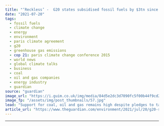 ```yaml
---
title: "‘Reckless’ -  G20 states subsidised fossil fuels by $3tn since 2015, says report"
date: "2021-07-20"
tags: 
  - fossil fuels
  - climate change
  - energy
  - environment
  - paris climate agreement
  - g20
  - greenhouse gas emissions
  - cop 21: paris climate change conference 2015
  - world news
  - global climate talks
  - business
  - coal
  - oil and gas companies
  - energy industry
  - guardian
source: "guardian"
image_url: "https://i.guim.co.uk/img/media/84d5e2dc3d7090fc5f00b44f9cd235729fc80f52/0_0_3453_2072/master/3453.jpg?width=460&quality=85&auto=format&fit=max&s=c9fcd5d1ff373112712eafef9485ca06"
image_fp: "/assets/img/post_thumbnails/57.jpg"
lead: "Support for coal, oil and gas remains high despite pledges to tackle climate crisisThe G20 countries have provided more than $3.3tn (£2.4tn) in subsidies for fossil fuels since the Paris climate agreement was sealed in 2015, a report shows, despite m..."
article_url: "https://www.theguardian.com/environment/2021/jul/20/g20-states-subsidised-fossil-fuels-2015-coal-oil-gas-cliamte-crisis"
---
```


---

